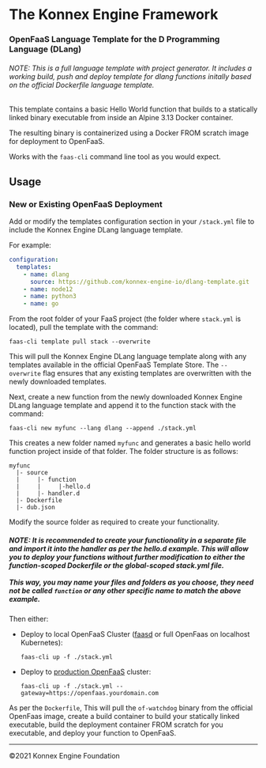 # The Konnex Engine Framework

### OpenFaaS Language Template for the D Programming Language (DLang)

###### NOTE: This is a full language template with project generator. It includes a working build, push and deploy template for dlang functions initally based on the official Dockerfile language template.

This template contains a basic Hello World function that builds to a statically linked binary executable from inside an Alpine 3.13 Docker container.

The resulting binary is containerized using a Docker FROM scratch image for deployment to OpenFaaS.

Works with the `faas-cli` command line tool as you would expect.

## Usage

### New or Existing OpenFaaS Deployment
Add or modify the templates configuration section in your `/stack.yml` file to include the Konnex Engine DLang language template.

For example:
```yaml
configuration:
  templates:
    - name: dlang
      source: https://github.com/konnex-engine-io/dlang-template.git
    - name: node12
    - name: python3
    - name: go
```
From the root folder of your FaaS project (the folder where `stack.yml` is located), pull the template with the command:
```console
faas-cli template pull stack --overwrite
```
This will pull the Konnex Engine DLang language template along with any templates available in the official OpenFaaS Template Store. The `--overwrite` flag ensures that any existing templates are overwritten with the newly downloaded templates.

Next, create a new function from the newly downloaded Konnex Engine DLang language template and append it to the function stack with the command:
```console
faas-cli new myfunc --lang dlang --append ./stack.yml
```
This creates a new folder named `myfunc` and generates a basic hello world function project inside of that folder. The folder structure is as follows:
```
myfunc
  |- source
  |     |- function
  |     |     |-hello.d
  |     |- handler.d
  |- Dockerfile
  |- dub.json
```

Modify the source folder as required to create your functionality.

##### NOTE: It is recommended to create your functionality in a separate file and import it into the handler as per the hello.d example. This will allow you to deploy your functions without further modification to either the function-scoped Dockerfile or the global-scoped stack.yml file.<br><br>*This way, you may name your files and folders as you choose, they need not be called* `function` *or any other specific name to match the above example.* 

Then either:

- Deploy to local OpenFaaS Cluster ([faasd](https://github.com/openfaas/faasd) or full OpenFaas on localhost Kubernetes):

    ```console 
    faas-cli up -f ./stack.yml
    ```

- Deploy to [production OpenFaaS](https://docs.openfaas.com/deployment/kubernetes/) cluster:

    ```console
    faas-cli up -f ./stack.yml --gateway=https://openfaas.yourdomain.com
    ```
As per the `Dockerfile`, This will pull the `of-watchdog` binary from the official OpenFaas image, create a build container to build your statically linked executable, build the deployment container FROM scratch for you executable, and deploy your function to OpenFaaS.

---

&copy;2021 Konnex Engine Foundation